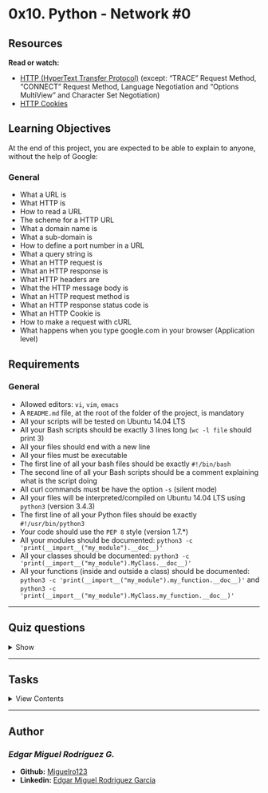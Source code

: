 # 0x10. Python - Network #0

## Resources

**Read or watch:**

- [HTTP (HyperText Transfer Protocol)](https://www.ntu.edu.sg/home/ehchua/programming/webprogramming/http_basics.html) (except: “TRACE” Request Method, “CONNECT” Request Method, Language Negotiation and “Options MultiView” and Character Set Negotiation)
- [HTTP Cookies](https://developer.mozilla.org/en-US/docs/Web/HTTP/Cookies)

## Learning Objectives

At the end of this project, you are expected to be able to explain to anyone, without the help of Google:

### General
- What a URL is
- What HTTP is
- How to read a URL
- The scheme for a HTTP URL
- What a domain name is
- What a sub-domain is
- How to define a port number in a URL
- What a query string is
- What an HTTP request is
- What an HTTP response is
- What HTTP headers are
- What the HTTP message body is
- What an HTTP request method is
- What an HTTP response status code is
- What an HTTP Cookie is
- How to make a request with cURL
- What happens when you type google.com in your browser (Application level)

## Requirements

### General

- Allowed editors: `vi`, `vim`, `emacs`
- A `README.md` file, at the root of the folder of the project, is mandatory
- All your scripts will be tested on Ubuntu 14.04 LTS
- All your Bash scripts should be exactly 3 lines long (`wc -l file` should print 3)
- All your files should end with a new line
- All your files must be executable
- The first line of all your bash files should be exactly `#!/bin/bash`
- The second line of all your Bash scripts should be a comment explaining what is the script doing
- All curl commands must be have the option `-s` (silent mode)
- All your files will be interpreted/compiled on Ubuntu 14.04 LTS using `python3` (version 3.4.3)
- The first line of all your Python files should be exactly `#!/usr/bin/python3`
- Your code should use the `PEP 8` style (version 1.7.*)
- All your modules should be documented: `python3 -c 'print(__import__("my_module").__doc__)'`
- All your classes should be documented: `python3 -c 'print(__import__("my_module").MyClass.__doc__)'`
- All your functions (inside and outside a class) should be documented: `python3 -c 'print(__import__("my_module").my_function.__doc__)'` and `python3 -c 'print(__import__("my_module").MyClass.my_function.__doc__)'`

---

## Quiz questions

<details>
<summary>Show</summary>
  
### Question #0

In the following URL, what’s the hostname?

```
http://www.holbertonschool.com
```

- [ ] holbertonschool
- [ ] holbertonschool.com
- [x] www.holbertonschool.com
- [ ] www.holbertonschool

### Question #1

In the following URL, what’s the protocol?

```
http://www.holbertonschool.com
```

- [x] http
- [ ] https
- [ ] ftp

### Question #2

What will be the port number requested by this URL?

```
https://www.holbertonschool.com:8080/apply
```

- [ ] 80
- [x] 8080
- [ ] 8888

### Question #3

What will be the port number requested by this URL?

```
http://www.holbertonschool.com/apply
```

- [ ] 8080
- [x] 80
- [ ] 443
- [ ] 22

### Question #4

What will be the port number requested by this URL?

```
afp://www.holbertonschool.com/access_in_port_543
```

- [ ] 543
- [ ] 80
- [x] 548

### Question #5

In the following URL, what’s the sub domain?

```
https://api.holbertonschool.com/v1/auth
```

- [ ] .com
- [ ] api.holbertonschool
- [x] api

### Question #6

In the following URL, what’s the sub domain?

```
https://api-dev.holbertonschool.com/v1/auth/new
```

- [x] api-dev
- [ ] /v1/auth/new
- [ ] /v1

### Question #7

In the following URL, what’s the resource path?

```
https://www.holbertonschool.com/index.html
```

- [ ] /
- [x] index.html
- [ ] www.holbertonschool.com/index.html

### Question #8

In the following URL, what’s the resource path?

```
https://www.holbertonschool.com/assets/scripts/main.js
```

- [x] assets/scripts/main.js
- [ ] main.js
- [ ] assets/scripts

### Question #9

In the following URL, what’s the resource path?

```
https://api.holbertonschool.com/v1/auth/new
```

- [ ] v1
- [ ] v1/auth
- [x] v1/auth/new
- [ ] v1/auth/new/index.html

### Question #10

In the following URL, what’s the name of the parameter in the query string?

```
https://www.holbertonschool.com/apply?batch=89
```

- [x] batch
- [ ] apply
- [ ] 89

### Question #11

In the following URL, how many parameters are in the query string?

```
https://www.holbertonschool.com/apply?batch=89&location=SF
```

- [x] 2
- [ ] 3
- [ ] 1

### Question #12

In the following URL, how many parameters are in the query string?

```
https://www.holbertonschool.com/apply?batch=89&location=SF&name=John%20do%20is%20the%20best%20%3D%20c%20is%20fun
```

- [x] 3
- [ ] 2
- [ ] 1
- [ ] 4
- [ ] 5

### Question #13

When you are typing https://intranet.hbtn.io in your browser, which HTTP verb is used?

- [ ] POST
- [ ] DELETE
- [x] GET
- [ ] PUT

### Question #14

In this following HTML code, which HTTP verb will be used when you will submit this form?

```
<FORM action="/login.php" method="post">
    <INPUT type="email" name="email" placeholder="Email" required/>
    <INPUT type="password" name="password" placeholder="Password" required/>
    <INPUT type="submit" name="submit" value="Login" />
<FORM>
```

- [x] POST
- [ ] FORM
- [ ] SUBMIT
- [ ] ENTER
- [ ] GET

### Question #15

In this following HTML code, which HTTP verb will be used when you will submit this form?

```
<FORM action="/12/update.php" method="put">
    <INPUT type="text" name="first_name" value="Bob"/>
    <INPUT type="text" name="last_name" value="Dylan"/>
    <INPUT type="submit" name="update" value="Update" />
<FORM>
```

- [ ] GET
- [ ] UPDATE
- [ ] POST
- [x] PUT

### Question #16

What’s the status code number for a web page that can’t be found?

- [x] 404
- [ ] 405
- [ ] 500

### Question #17

What’s the status code number for a permanent redirection (moved permanently)?

- [ ] 201
- [ ] 300
- [x] 301
- [ ] 302
- [ ] 304

### Question #18

What’s the status code number for an invalid HTTP request (server can’t understand it)?

- [ ] 500
- [ ] 404
- [x] 400

### Question #19

What is the first digit of status codes that indicate a server error?

- [ ] 1xx
- [ ] 2xx
- [ ] 3xx
- [ ] 4xx
- [x] 5xx

### Question #20

Which HTTP request header indicates the browser used by the client sending the request?

- [ ] Origin
- [x] User-Agent
- [ ] I-Am
- [ ] Browser-Name

### Question #21

What is the name of the HTTP request header that defines the size (in bytes) of the message body?

- [x] Content-Length
- [ ] Length
- [ ] Content-Size
- [ ] Size

### Question #22

What is the name of the HTTP request header used to send cookies from the client?

- [ ] Set-Cookie
- [ ] Send-Cookie
- [x] Cookie
- [ ] Cookies

### Question #23

What is the name of the HTTP response header used to send cookies to the client from the server?

- [ ] Send-Cookies
- [x] Set-Cookie
- [ ] Cookie-Setter

### Question #24

What is the name of the HTTP response header used to define the size, in bytes, of the body of the response?

- [ ] Body-Size
- [ ] Content-Size
- [ ] Length
- [x] Content-Length

### Question #25

What is the name of the HTTP response header used to define the status code of the response?

- [x] Status
- [ ] Status-Code
- [ ] Code
- [ ] Http-Status

### Question #26

What is the name of the HTTP response header used to define the formatting of the body? (This header gives details to the client on how to interpret the data received.)

- [ ] Type
- [ ] Content-Format
- [ ] Format
- [x] Content-Type

### Question #27

When an HTTP response indicates a redirection, which header defines the URL the client should be redirected to?

- [ ] Redirect-URI
- [x] Location
- [ ] Next-Location
- [ ] Redirect-Location
- [ ] Redirect

### Question #28

What is the name of the HTTP response header that defines a list of available HTTP methods for this URL?

- [ ] Verbs
- [x] Allow
- [ ] Verbs-Allowed

### Question #29

What is the `curl` option that defines the HTTP method used?

- [ ] -d
- [x] -X
- [ ] -s

### Question #30

What is the `curl` option to follow all redirects?

- [ ] -s
- [ ] -X
- [x] -L

### Question #31

Which `curl` option is used to set an HTTP header to a specific value?

- [x] -H
- [ ] -X
- [ ] -s

### Question #32

What is the `curl` option to set a body key-value parameter?

- [ ] -b
- [ ] -X
- [x] -d

### Question #33

What is the `curl` option to set a cookie with a key-value pair?

- [ ] -d
- [x] -b
- [ ] -a
- [ ] -c

### Question #34

What is the `curl` option to disable the progression display?

- [x] -s
- [ ] -c
- [ ] -b
- [ ] -p

### Question #35

What is the `curl` option to save the body of the resulting response to a file?

- [ ] -d
- [ ] -b
- [ ] -r
- [x] -o

</details>

---

## Tasks

<details>
<summary>View Contents</summary>

### [0. cURL body size](./0-body_size.sh)

Write a Bash script that takes in a URL, sends a request to that URL, and displays the size of the body of the response

- The size must be displayed in bytes
- You have to use `curl`

Please test your script in the container provided, using the web server running on port 5000

```
guillaume@ubuntu:~/0x10$ ./0-body_size.sh 0.0.0.0:5000
10
guillaume@ubuntu:~/0x10$ 
```

**Repo:**

* GitHub repository: `holbertonschool-higher_level_programming`
* Directory: `0x10-python-network_0`
* File: `0-body_size.sh`

### [1. cURL to the end](./1-body.sh)

Write a Bash script that takes in a URL, sends a `GET` request to the URL, and displays the body of the response

- Display only body of a `200` status code response
- You have to use `curl`

Please test your script in the container provided, using the web server running on port 5000

```
guillaume@ubuntu:~/0x10$ ./1-body.sh 0.0.0.0:5000/route_1 ; echo ""
Route 2
guillaume@ubuntu:~/0x10$ 
```

**Repo:**

* GitHub repository: `holbertonschool-higher_level_programming`
* Directory: `0x10-python-network_0`
* File: `1-body.sh`

### [2. cURL Method](./2-delete.sh)

Write a Bash script that sends a `DELETE` request to the URL passed as the first argument and displays the body of the response

- You have to use `curl`

Please test your script in the container provided, using the web server running on port 5000

```
guillaume@ubuntu:~/0x10$ ./2-delete.sh 0.0.0.0:5000/route_3 ; echo ""
I'm a DELETE request
guillaume@ubuntu:~/0x10$ 
```

**Repo:**

* GitHub repository: `holbertonschool-higher_level_programming`
* Directory: `0x10-python-network_0`
* File: `2-delete.sh`

### [3. cURL only methods](./3-methods.sh)

Write a Bash script that takes in a URL and displays all HTTP methods the server will accept.

- You have to use `curl`

Please test your script in the container provided, using the web server running on port 5000

```
guillaume@ubuntu:~/0x10$ ./3-methods.sh 0.0.0.0:5000/route_4
OPTIONS, HEAD, PUT
guillaume@ubuntu:~/0x10$ 
```

**Repo:**

* GitHub repository: `holbertonschool-higher_level_programming`
* Directory: `0x10-python-network_0`
* File: `3-methods.sh`

### [4. cURL headers](./4-header.sh)

Write a Bash script that takes in a URL as an argument, sends a `GET` request to the URL, and displays the body of the response

- A header variable `X-HolbertonSchool-User-Id` must be sent with the value `98`
- You have to use `curl`

Please test your script in the container provided, using the web server running on port 5000

```
guillaume@ubuntu:~/0x10$ ./4-header.sh 0.0.0.0:5000/route_5 ; echo ""
Hello Holberton School!
guillaume@ubuntu:~/0x10$ 
``` 

**Repo:**

* GitHub repository: `holbertonschool-higher_level_programming`
* Directory: `0x10-python-network_0`
* File: `4-header.sh`

### [5. cURL POST parameters](./5-post_params.sh)

Write a Bash script that takes in a URL, sends a `POST` request to the passed URL, and displays the body of the response

- A variable `email` must be sent with the value `hr@holbertonschool.com`
- A variable `subject` must be sent with the value `I will always be here for PLD`
- You have to use `curl`

```
Please test your script in the container provided, using the web server running on port 5000

guillaume@ubuntu:~/0x10$ ./5-post_params.sh 0.0.0.0:5000/route_6 ; echo ""
POST params:
    email: hr@holbertonschool.com
    subject: I will always be here for PLD
guillaume@ubuntu:~/0x10$ 
```

**Repo:**

* GitHub repository: `holbertonschool-higher_level_programming`
* Directory: `0x10-python-network_0`
* File: `5-post_params.sh`

### [6. Find a peak](./6-peak.py)

**Technical interview preparation:**

- You are not allowed to google anything
- Whiteboard first

Write a function that finds a peak in a list of unsorted integers.

- Prototype: `def find_peak(list_of_integers):`
- You are not allowed to import any module
- Your algorithm must have the lowest complexity
- `6-peak.py` must contain the function
- `6-peak.txt` must contain the complexity of your algorithm: `O(log(n))`, `O(n)`, `O(nlog(n))` or `O(n2)`
- **Note**: there may be more than one peak in the list

```
guillaume@ubuntu:~/0x10$ cat 6-main.py
#!/usr/bin/python3
""" Test function find_peak """
find_peak = __import__('6-peak').find_peak

print(find_peak([1, 2, 4, 6, 3]))
print(find_peak([4, 2, 1, 2, 3, 1]))
print(find_peak([2, 2, 2]))
print(find_peak([]))
print(find_peak([-2, -4, 2, 1]))
print(find_peak([4, 2, 1, 2, 3, 1]))

guillaume@ubuntu:~/0x10$ ./6-main.py
6
3
2
None
2
4
guillaume@ubuntu:~/0x10$ wc -l 6-peak.txt 
2 6-peak.txt
guillaume@ubuntu:~/0x10$ 
```

**Repo:**

* GitHub repository: `holbertonschool-higher_level_programming`
* Directory: `0x10-python-network_0`
* File: `6-peak.py, 6-peak.txt`

### [7. Only status code #advanced](./100-status_code.sh)

Write a Bash script that sends a request to a URL passed as an argument, and displays only the status code of the response.

- You are not allowed to use any pipe, redirection, etc.
- You are not allowed to use `;` and `&&`
- You have to use `curl`

Please test your script in the container provided, using the web server running on port 5000

```
guillaume@ubuntu:~/0x10$ ./100-status_code.sh 0.0.0.0:5000 ; echo ""
200
guillaume@ubuntu:~/0x10$ 
guillaume@ubuntu:~/0x10$ ./100-status_code.sh 0.0.0.0:5000/nop ; echo ""
404
guillaume@ubuntu:~/0x10$ 
```

**Repo:**

* GitHub repository: `holbertonschool-higher_level_programming`
* Directory: `0x10-python-network_0`
* File: `100-status_code.sh`

### [8. cURL a JSON file #advanced](./101-post_json.sh)

Write a Bash script that sends a JSON `POST` request to a URL passed as the first argument, and displays the body of the response.

- Your script must send a `POST` request with the contents of a file, passed with the filename as the second argument of the script, in the body of the request
- You have to use `curl`

Please test your scripts in the container provided, using the web server running on port 5000

```
guillaume@ubuntu:~/0x10$ cat my_json_0
{
    "name": "John Doe",
    "age": 33
}
guillaume@ubuntu:~/0x10$ ./101-post_json.sh 0.0.0.0:5000/route_json my_json_0 ; echo ""
Valid JSON
guillaume@ubuntu:~/0x10$ 
guillaume@ubuntu:~/0x10$ cat my_json_1
I'm a JSON! really!
guillaume@ubuntu:~/0x10$ ./101-post_json.sh 0.0.0.0:5000/route_json my_json_1 ; echo ""
Not a valid JSON
guillaume@ubuntu:~/0x10$ 
guillaume@ubuntu:~/0x10$ cat my_json_2
{
    "name": "John Doe",
    "age": 33,
}
guillaume@ubuntu:~/0x10$ ./101-post_json.sh 0.0.0.0:5000/route_json my_json_2 ; echo ""
Not a valid JSON
guillaume@ubuntu:~/0x10$ 
```

**Repo:**

* GitHub repository: `holbertonschool-higher_level_programming`
* Directory: `0x10-python-network_0`
* File: `101-post_json.sh`

### [9. Catch me if you can! #advanced](./102-catch_me.sh)

Write a Bash script that makes a request to `0.0.0.0:5000/catch_me` that causes the server to respond with a message containing `You got me!`, in the body of the response.

- You have to use `curl`
- You are not allow to use `echo`, `cat`, etc. to display the final result

Please test your script in the container provided, using the web server running on port 5000

```
guillaume@ubuntu:~/0x10$ ./102-catch_me.sh ; echo ""
You got me!
guillaume@ubuntu:~/0x10$ 
```

**Repo:**

* GitHub repository: `holbertonschool-higher_level_programming`
* Directory: `0x10-python-network_0`
* File: `102-catch_me.sh`

</details>

---

## Author
### _Edgar Miguel Rodríguez G._

- **Github:** [Miguelro123](https://github.com/Miguelro123) 
- **Linkedin:** [Edgar Miguel Rodriguez Garcia](https://www.linkedin.com/in/edgar-miguel-rodriguez-garcia-20a5281a2/)
